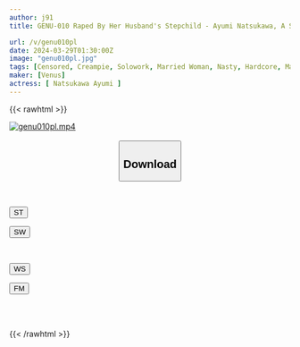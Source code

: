 ```yaml
---
author: j91
title: GENU-010 Raped By Her Husband's Stepchild - Ayumi Natsukawa, A Stepmother Who Falls For Pleasure

url: /v/genu010pl
date: 2024-03-29T01:30:00Z
image: "genu010pl.jpg"
tags: [Censored, Creampie, Solowork, Married Woman, Nasty, Hardcore, Mature Woman, Cuckold	]
maker: [Venus]
actress: [ Natsukawa Ayumi ]
---
```



{{< rawhtml >}}

<div class="video" data-videoid="ay1k80oQAWsWVX">
    <a href="javascript:;">
        <img src="/v/genu010pl/genu010pl.jpg" width="WIDTH" height="HEIGHT" alt="genu010pl.mp4" loading="lazy">
    </a>
</div>

<script type="text/javascript" src="https://j91.asia/asset/on-demand-st.js"></script>

<br>
  <link rel="stylesheet" href="https://j91.asia/asset/bs5.css">
  
  <center>
  <button class="btn btn-primary" type="button" data-bs-toggle="collapse" data-bs-target=".multi-collapse" aria-expanded="false" aria-controls="multiCollapseExample1 multiCollapseExample2"><h2>Download</h2></button></center>
</p>
<div class="row">
  <div class="col">
    <div class="collapse multi-collapse" id="multiCollapseExample1">
      <div class="card card-body">
	      	      <br>
<div class="buttons">  
<p><a href="https://streamtape.to/v/ay1k80oQAWsWVX" target="_blank"><button class="btn-hover color-3"><i class="fa fa-download"></i> ST</button></a></p>
<p><a href="https://asnwish.com/sh49ckjsj9yf" target="_blank"><button class="btn-hover color-2"><i class="fa fa-download"></i> SW</button></a></p></div>
    </div>
  </div>
</div>
  <div class="col">
    <div class="collapse multi-collapse" id="multiCollapseExample2">
      <div class="card card-body">
	      <br>
<div class="buttons">
<p><a href="javascript:;"><button class="btn-hover color-9"><i class="fa fa-download"></i> WS</button></a></p>
<p><a href="javascript:;"><button class="btn-hover color-8"><i class="fa fa-download"></i> FM</button></a></p></div>
<br><br>
      </div>
    </div>
  </div>
</div>

{{< /rawhtml >}}